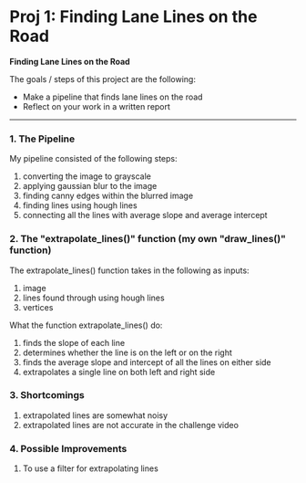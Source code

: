 # **Proj 1: Finding Lane Lines on the Road** 

**Finding Lane Lines on the Road**

The goals / steps of this project are the following:
* Make a pipeline that finds lane lines on the road
* Reflect on your work in a written report


[//]: # (Image References)

[image1]: ./examples/grayscale.jpg "Grayscale"

---

### 1. The Pipeline ###

My pipeline consisted of the following steps:
1. converting the image to grayscale
2. applying gaussian blur to the image
3. finding canny edges within the blurred image
4. finding lines using hough lines 
5. connecting all the lines with average slope and average intercept

### 2. The "extrapolate_lines()" function (my own "draw_lines()" function) ###

The extrapolate_lines() function takes in the following as inputs:
1. image
2. lines found through using hough lines
3. vertices 

What the function extrapolate_lines() do:
1. finds the slope of each line
2. determines whether the line is on the left or on the right
3. finds the average slope and intercept of all the lines on either side
4. extrapolates a single line on both left and right side


### 3. Shortcomings ###
1. extrapolated lines are somewhat noisy 
2. extrapolated lines are not accurate in the challenge video


### 4. Possible Improvements ### 
1. To use a filter for extrapolating lines
